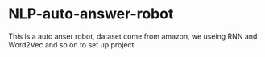 # NLP-auto-answer-robot
This is a auto anser robot, dataset come from amazon, we useing RNN and Word2Vec and so on to set up project
